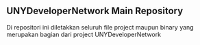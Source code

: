 ## UNYDeveloperNetwork Main Repository

Di repositori ini diletakkan seluruh file project maupun binary yang merupakan bagian dari project UNYDeveloperNetwork
